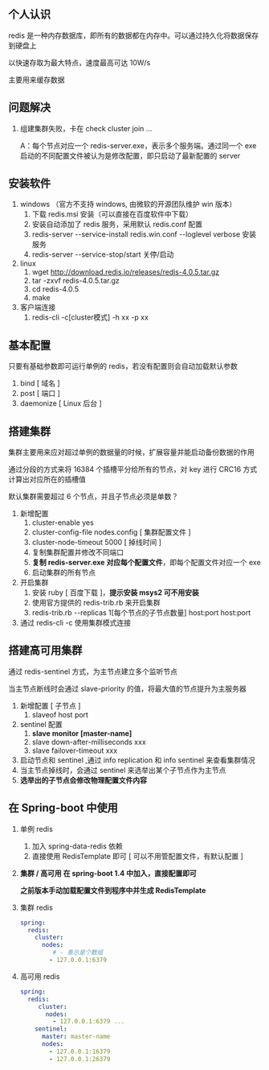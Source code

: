 ## 个人认识

redis 是一种内存数据库，即所有的数据都在内存中。可以通过持久化将数据保存到硬盘上

以快速存取为最大特点，速度最高可达 10W/s 

主要用来缓存数据

## 问题解决

1. 组建集群失败，卡在 check cluster join ... 

   A：每个节点对应一个 redis-server.exe，表示多个服务端。通过同一个 exe 启动的不同配置文件被认为是修改配置，即只启动了最新配置的 server 

## 安装软件

1. windows （官方不支持 windows, 由微软的开源团队维护 win 版本）
   1. 下载 redis.msi 安装（可以直接在百度软件中下载）
   2. 安装自动添加了 redis 服务，采用默认 redis.conf 配置
   3. redis-server --service-install redis.win.conf --loglevel verbose 安装服务
   4. redis-server --service-stop/start 关停/启动
2. linux 
   1. wget http://download.redis.io/releases/redis-4.0.5.tar.gz
   2. tar -zxvf redis-4.0.5.tar.gz
   3. cd redis-4.0.5
   4. make
3. 客户端连接
   1. redis-cli -c[cluster模式] -h xx -p xx

## 基本配置

只要有基础参数即可运行单例的 redis，若没有配置则会自动加载默认参数

1. bind [ 域名 ]
2. post  [ 端口 ]
3. daemonize [ Linux 后台 ]

## 搭建集群

集群主要用来应对超过单例的数据量的时候，扩展容量并能启动备份数据的作用

通过分段的方式来将 16384 个插槽平分给所有的节点，对 key 进行 CRC16 方式计算出对应所在的插槽值

默认集群需要超过 6 个节点，并且子节点必须是单数？

1. 新增配置
   1. cluster-enable yes
   2. cluster-config-file nodes.config [ 集群配置文件 ]
   3. cluster-node-timeout 5000 [ 掉线时间 ]
   4. 复制集群配置并修改不同端口
   5. **复制 redis-server.exe 对应每个配置文件**，即每个配置文件对应一个 exe
   6. 启动集群的所有节点
2. 开启集群
   1. 安装 ruby [ 百度下载 ]，**提示安装 msys2 可不用安装**
   2. 使用官方提供的 redis-trib.rb 来开启集群
   3. redis-trib.rb --replicas 1[每个节点的子节点数量] host:port host:port
3. 通过 redis-cli -c 使用集群模式连接

## 搭建高可用集群

通过 redis-sentinel 方式，为主节点建立多个监听节点

当主节点断线时会通过 slave-priority 的值，将最大值的节点提升为主服务器

1. 新增配置 [ 子节点 ]
   1. slaveof host port
2. sentinel 配置
   1. **slave monitor [master-name]**
   2. slave down-after-milliseconds xxx
   3. slave failover-timeout xxx
3. 启动节点和 sentinel ,通过 info replication 和 info sentinel 来查看集群情况
4. 当主节点掉线时，会通过 sentinel 来选举出某个子节点作为主节点
5. **选举出的子节点会修改物理配置文件内容**

## 在 Spring-boot 中使用 

1. 单例 redis 

   1. 加入 spring-data-redis 依赖
   2. 直接使用 RedisTemplate 即可 [ 可以不用管配置文件，有默认配置 ]

2. **集群 / 高可用 在 spring-boot 1.4 中加入，直接配置即可**

   **之前版本手动加载配置文件到程序中并生成 RedisTemplate**

3. 集群 redis 

   ```yaml
   spring:
     redis:
       cluster:
         nodes: 
         	# - 表示是个数组
           - 127.0.0.1:6379
   ```

4. 高可用 redis

   ```yaml
   spring:
     redis:
     	cluster:
     	  nodes:
     	  	- 127.0.0.1:6379 ...
       sentinel:
         master: master-name
         nodes: 
           - 127.0.0.1:16379
           - 127.0.0.1:26379
   ```